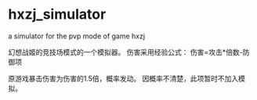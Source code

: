 # hxzj_simulator
a simulator for the pvp mode of game hxzj

幻想战姬的竞技场模式的一个模拟器。
伤害采用经验公式：
伤害=攻击*倍数-防御项

原游戏暴击伤害为伤害的1.5倍，概率发动。
因概率不清楚，此项暂时不加入模拟。

